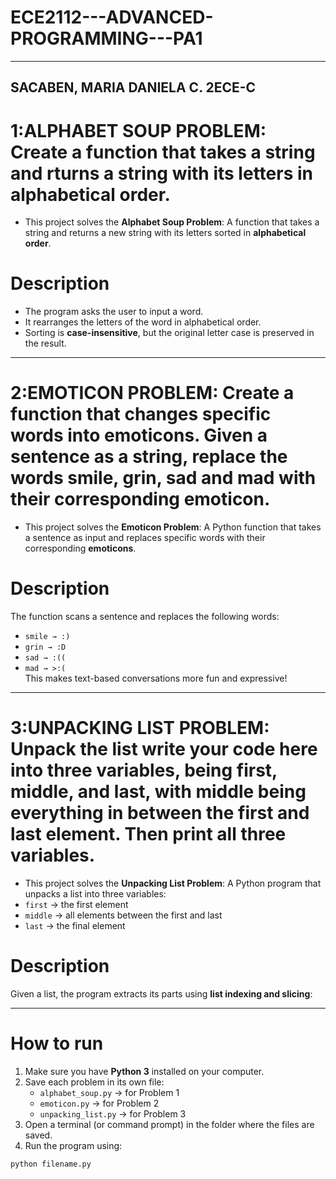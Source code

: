 # ECE2112---ADVANCED-PROGRAMMING---PA1
--------------------------------------
SACABEN, MARIA DANIELA C.
2ECE-C
-------------------------------------
# 1:ALPHABET SOUP PROBLEM: Create a function that takes a string and rturns a string with its letters in alphabetical order.
- This project solves the **Alphabet Soup Problem**:  A function that takes a string and returns a new string with its letters sorted in **alphabetical order**.  

# Description  
- The program asks the user to input a word.  
- It rearranges the letters of the word in alphabetical order.  
- Sorting is **case-insensitive**, but the original letter case is preserved in the result. 
-------------------------------------

# 2:EMOTICON PROBLEM: Create a function that changes specific words into emoticons. Given a sentence as a string, replace the words smile, grin, sad and mad with their corresponding emoticon.
- This project solves the **Emoticon Problem**: A Python function that takes a sentence as input and replaces specific words with their corresponding **emoticons**.  

# Description 
The function scans a sentence and replaces the following words:  

- `smile → :)`  
- `grin → :D`  
- `sad → :((`  
- `mad → >:(`  
This makes text-based conversations more fun and expressive! 

-----------------------------------------

# 3:UNPACKING LIST PROBLEM: Unpack the list write your code here into three variables, being first, middle, and last, with middle being everything in between the first and last element. Then print all three variables.
- This project solves the **Unpacking List Problem**: A Python program that unpacks a list into three variables:  
- `first` → the first element  
- `middle` → all elements between the first and last  
- `last` → the final element

# Description
Given a list, the program extracts its parts using **list indexing and slicing**:  

-----------------------------------------------
# How to run
1. Make sure you have **Python 3** installed on your computer.  
2. Save each problem in its own file:  
   - `alphabet_soup.py` → for Problem 1  
   - `emoticon.py` → for Problem 2  
   - `unpacking_list.py` → for Problem 3  
3. Open a terminal (or command prompt) in the folder where the files are saved.  
4. Run the program using:  

```bash
python filename.py


